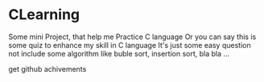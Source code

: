 # CLearning
Some mini Project, that help me Practice C language
Or you can say this is some quiz to enhance my skill in C language
It's just some easy question not include some algorithm like buble sort, insertion sort, bla bla ...


get github achivements
